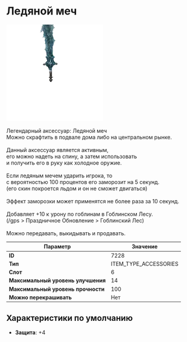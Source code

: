 # Ледяной меч

![Item Image](../img/7228.webp?raw=true)

Легендарный аксессуар: Ледяной меч<br>Можно скрафтить в подвале дома либо на центральном рынке.<br><br>Данный аксессуар является активным,<br>его можно надеть на спину, а затем использовать<br>и получить его в руку как холодное оружие.<br><br>Если ледяным мечем ударить игрока, то<br>с вероятностью 100 процентов его заморозит на 5 секунд.<br>(его скин покроется льдом и он не сможет двигаться)<br><br>Эффект заморозки может применятся не более раза за 10 секунд.<br><br>Добавляет +10 к урону по гоблинам в Гоблинском Лесу.<br>(/gps > Праздничное Обновление > Гоблинский Лес)<br><br>Можно передавать, выкидывать и продавать.


| Параметр | Значение |
|----------|----------|
| **ID** | 7228 |
| **Тип** | ITEM_TYPE_ACCESSORIES |
| **Слот** | 6 |
| **Максимальный уровень улучшения** | 14 |
| **Максимальный уровень прочности** | 100 |
| **Можно перекрашивать** | Нет |

## Характеристики по умолчанию

- **Защита**: +4

